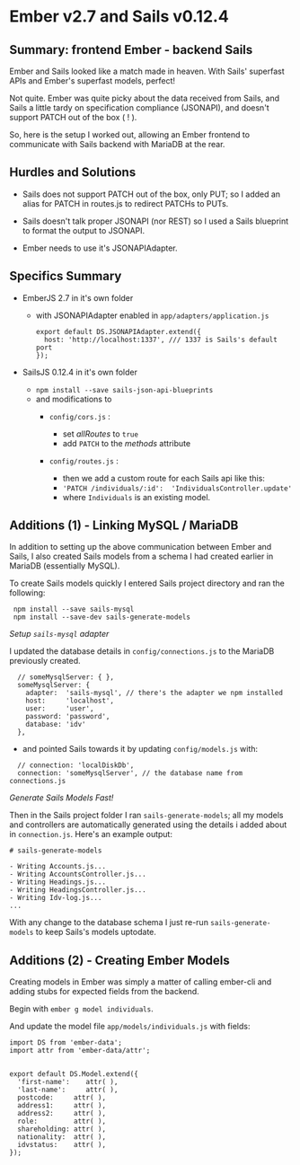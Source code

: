 Ember v2.7 and Sails v0.12.4
=

Summary: frontend Ember - backend Sails
--
Ember and Sails looked like a match made in heaven. With Sails' superfast APIs and Ember's superfast models, perfect!  

Not quite.  Ember was quite picky about the data received from Sails, and Sails a little tardy on specification compliance (JSONAPI), and doesn't support PATCH out of the box ( ! ).

So, here is the setup I worked out, allowing an Ember frontend to communicate with Sails backend with MariaDB at the rear.

Hurdles and Solutions
--

* Sails does not support PATCH out of the box, only PUT; so I added an alias for PATCH in routes.js to redirect PATCHs to PUTs.

* Sails doesn't talk proper JSONAPI (nor REST) so I used a Sails blueprint to format the output to JSONAPI.

* Ember needs to use it's JSONAPIAdapter.

Specifics Summary
--

* EmberJS 2.7 in it's own folder
	* with JSONAPIAdapter enabled in `app/adapters/application.js`

		```
		export default DS.JSONAPIAdapter.extend({
		  host: 'http://localhost:1337', /// 1337 is Sails's default port
		});
		```

* SailsJS 0.12.4 in it's own folder
	* `npm install --save sails-json-api-blueprints`
	* and modifications to 
		* `config/cors.js` :
			* set _allRoutes_ to `true`
			* add `PATCH` to the _methods_ attribute

		* `config/routes.js` :
			* then we add a custom route for each Sails api like this:
			* `'PATCH /individuals/:id':  'IndividualsController.update'`
			* where `Individuals` is an existing model.




Additions (1) - Linking MySQL / MariaDB
--
In addition to setting up the above communication between Ember and Sails, I also created Sails models from a schema I had created earlier in MariaDB (essentially MySQL).

To create Sails models quickly I entered Sails project directory and ran the following:

```
 npm install --save sails-mysql
 npm install --save-dev sails-generate-models
```

_Setup `sails-mysql` adapter_

I updated the database details in `config/connections.js` to the MariaDB previously created.

```
  // someMysqlServer: { },
  someMysqlServer: {
    adapter:  'sails-mysql', // there's the adapter we npm installed
    host:     'localhost',
    user:     'user',
    password: 'password',
    database: 'idv'
  },
```

* and pointed Sails towards it by updating  `config/models.js` with:

```
  // connection: 'localDiskDb',
  connection: 'someMysqlServer', // the database name from connections.js
```

_Generate Sails Models Fast!_

Then in the Sails project folder I ran `sails-generate-models`; all my models and controllers are automatically generated using the details i added about in `connection.js`.  Here's an example output:

```
# sails-generate-models

- Writing Accounts.js...
- Writing AccountsController.js...
- Writing Headings.js...
- Writing HeadingsController.js...
- Writing Idv-log.js...
...
```

With any change to the database schema I just re-run `sails-generate-models` to keep Sails's models uptodate.


Additions (2) - Creating Ember Models
--
Creating models in Ember was simply a matter of calling ember-cli and adding stubs for expected fields from the backend.

Begin with `ember g model individuals`.

And update the model file `app/models/individuals.js` with fields:

```
import DS from 'ember-data';
import attr from 'ember-data/attr';


export default DS.Model.extend({
  'first-name':    attr( ),
  'last-name':     attr( ),
  postcode:     attr( ),
  address1:     attr( ),
  address2:     attr( ),
  role:         attr( ),
  shareholding: attr( ),
  nationality:  attr( ),
  idvstatus:    attr( ),
});
```


